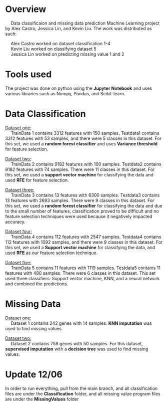 # Overview
&emsp; Data classificaion and missing data prediction Machine Learning project by Alex Castro, Jessica Lin, and Kevin Liu. The work was distributed as such:<br>

&emsp; Alex Castro worked on dataset classification 1-4<br>
&emsp; Kevin Liu worked on classifying dataset 5<br>
&emsp; Jessica Lin worked on predicting missing value 1 and 2

# Tools used
The project was done on python using the <b>Jupyter Notebook</b> and uses various libraries such as Numpy, Pandas, and Scikit-learn.

# Data Classification
<u>Dataset one:</u><br>
&emsp; TrainData 1 contains 3312 features with 150 samples. Testdata1 contains 3312 features with 53 samples, and there were 5 classes in this dataset. For this set, we used a <b>random forest classifier</b> and uses <b>Variance threshold</b> for feature selection. 

<u>Dataset two:</u><br>
&emsp; TrainData 2 contains 9182 features with 100 samples. Testdata2 contains 9182 features with 74 samples. There were 11 classes in this dataset. For this set, we used a <b>support vector machine</b> for classifying the data and used <b>RFE</b> for feature selection.

<u>Dataset three:</u><br>
&emsp; TrainData 3 contains 13  features with 6300 samples. Testdata3 contains 13 features with 2693 samples. There were 9 classes in this dataset. For this set, we used a <b>random forest classifier</b> for classifying the data and due to the small number of features, classification proved to be difficult and no feature selection techniques were used because it negatively impacted accuracy.

<u>Dataset four:</u><br>
&emsp; TrainData 4 contains 112 features with 2547 samples. Testdata4 contains 112 features with 1092 samples, and there were 9 classes in this dataset. For this set, we used a <b>Support vector machine</b> for classifying the data, and used <b>RFE</b> as our feature selection technique.

<u>Dataset five:</u><br>
&emsp; TrainData 5 contains 11 features with 1119 samples. Testdata5 contains 11 features with 480 samples. There were 6 classes in this dataset. This set used three classifiers: Support vector machine, KNN, and a neural network and combined the predictions.

# Missing Data
<u>Dataset one:</u><br>
&emsp; Dataset 1 contains 242 genes with 14 samples. <b>KNN imputation</b> was used to find missing values. 

<u>Dataset two:</u><br>
&emsp; Dataset 2 contains 758 genes with 50 samples. For this dataset, <b>supervised imputation</b> with a <b>decision tree</b> was used to find missing values.

# Update 12/06
In order to run everything, pull from the main branch, and all classification files are under the <b>Classification</b> folder, and all missing value program files are under the <b>MissingValues</b> folder